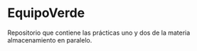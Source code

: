 # EquipoVerde
Repositorio que contiene las prácticas uno y dos de la materia almacenamiento en paralelo.
